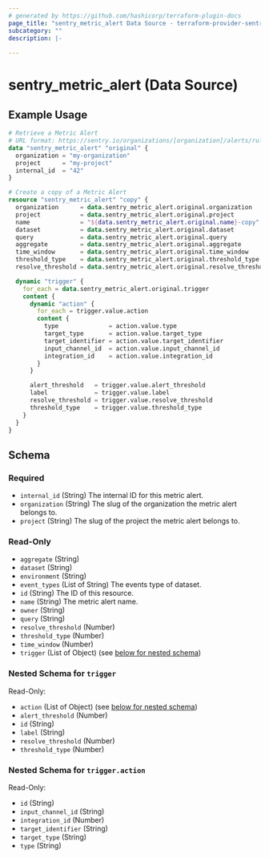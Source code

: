 ```yaml
---
# generated by https://github.com/hashicorp/terraform-plugin-docs
page_title: "sentry_metric_alert Data Source - terraform-provider-sentry"
subcategory: ""
description: |-
  
---
```


# sentry_metric_alert (Data Source)



## Example Usage

```terraform
# Retrieve a Metric Alert
# URL format: https://sentry.io/organizations/[organization]/alerts/rules/details/[internal_id]/
data "sentry_metric_alert" "original" {
  organization = "my-organization"
  project      = "my-project"
  internal_id  = "42"
}

# Create a copy of a Metric Alert
resource "sentry_metric_alert" "copy" {
  organization      = data.sentry_metric_alert.original.organization
  project           = data.sentry_metric_alert.original.project
  name              = "${data.sentry_metric_alert.original.name}-copy"
  dataset           = data.sentry_metric_alert.original.dataset
  query             = data.sentry_metric_alert.original.query
  aggregate         = data.sentry_metric_alert.original.aggregate
  time_window       = data.sentry_metric_alert.original.time_window
  threshold_type    = data.sentry_metric_alert.original.threshold_type
  resolve_threshold = data.sentry_metric_alert.original.resolve_threshold

  dynamic "trigger" {
    for_each = data.sentry_metric_alert.original.trigger
    content {
      dynamic "action" {
        for_each = trigger.value.action
        content {
          type              = action.value.type
          target_type       = action.value.target_type
          target_identifier = action.value.target_identifier
          input_channel_id  = action.value.input_channel_id
          integration_id    = action.value.integration_id
        }
      }

      alert_threshold   = trigger.value.alert_threshold
      label             = trigger.value.label
      resolve_threshold = trigger.value.resolve_threshold
      threshold_type    = trigger.value.threshold_type
    }
  }
}
```

<!-- schema generated by tfplugindocs -->
## Schema

### Required

- `internal_id` (String) The internal ID for this metric alert.
- `organization` (String) The slug of the organization the metric alert belongs to.
- `project` (String) The slug of the project the metric alert belongs to.

### Read-Only

- `aggregate` (String)
- `dataset` (String)
- `environment` (String)
- `event_types` (List of String) The events type of dataset.
- `id` (String) The ID of this resource.
- `name` (String) The metric alert name.
- `owner` (String)
- `query` (String)
- `resolve_threshold` (Number)
- `threshold_type` (Number)
- `time_window` (Number)
- `trigger` (List of Object) (see [below for nested schema](#nestedatt--trigger))

<a id="nestedatt--trigger"></a>
### Nested Schema for `trigger`

Read-Only:

- `action` (List of Object) (see [below for nested schema](#nestedobjatt--trigger--action))
- `alert_threshold` (Number)
- `id` (String)
- `label` (String)
- `resolve_threshold` (Number)
- `threshold_type` (Number)

<a id="nestedobjatt--trigger--action"></a>
### Nested Schema for `trigger.action`

Read-Only:

- `id` (String)
- `input_channel_id` (String)
- `integration_id` (Number)
- `target_identifier` (String)
- `target_type` (String)
- `type` (String)


